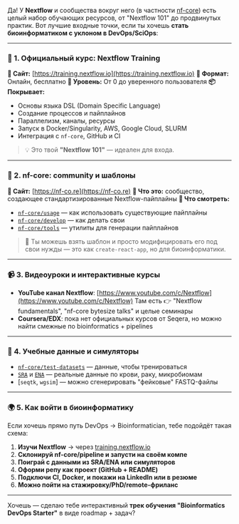 Да! У **Nextflow** и сообщества вокруг него (в частности [nf-core](https://nf-co.re)) есть целый набор обучающих ресурсов, от "Nextflow 101" до продвинутых практик. Вот лучшие входные точки, если ты хочешь **стать биоинформатиком с уклоном в DevOps/SciOps**:

---

### 🧬 1. **Официальный курс: Nextflow Training**

**📍 Сайт:** [https://training.nextflow.io](https://training.nextflow.io)
**📖 Формат:** Онлайн, бесплатно
**🔰 Уровень:** От 0 до уверенного пользователя
**📦 Покрывает:**

* Основы языка DSL (Domain Specific Language)
* Создание процессов и пайплайнов
* Параллелизм, каналы, ресурсы
* Запуск в Docker/Singularity, AWS, Google Cloud, SLURM
* Интеграция с `nf-core`, GitHub и CI

> 💡 Это твой **"Nextflow 101"** — идеален для входа.

---

### 🚀 2. **nf-core: community и шаблоны**

**📍 Сайт:** [https://nf-co.re](https://nf-co.re)
**🧠 Что это:** сообщество, создающее стандартизированные Nextflow-пайплайны
**📘 Что смотреть:**

* [`nf-core/usage`](https://nf-co.re/usage) — как использовать существующие пайплайны
* [`nf-core/develop`](https://nf-co.re/developers) — как делать свои
* [`nf-core/tools`](https://nf-co.re/tools) — утилиты для генерации пайплайнов

> 🔧 Ты можешь взять шаблон и просто модифицировать его под свои нужды — это как `create-react-app`, но для биоинформатики.

---

### 📹 3. **Видеоуроки и интерактивные курсы**

* **YouTube канал Nextflow**: [https://www.youtube.com/c/Nextflow](https://www.youtube.com/c/Nextflow)
  Там есть 👉 "Nextflow fundamentals", "nf-core bytesize talks" и целые семинары
* **Coursera/EDX**: пока нет официальных курсов от Seqera, но можно найти смежные по bioinformatics + pipelines

---

### 🧪 4. **Учебные данные и симуляторы**

* [`nf-core/test-datasets`](https://github.com/nf-core/test-datasets) — данные, чтобы тренироваться
* [`SRA`](https://www.ncbi.nlm.nih.gov/sra) и [`ENA`](https://www.ebi.ac.uk/ena/browser/home) — реальные данные по крови, раку, микробиомам
* \[`seqtk`, `wgsim`] — можно сгенерировать "фейковые" FASTQ-файлы

---

### 🌍 5. **Как войти в биоинформатику**

Если хочешь прямо путь DevOps → Bioinformatician, тебе подойдёт такая схема:

1. **Изучи Nextflow** → через [training.nextflow.io](https://training.nextflow.io)
2. **Склонируй nf-core/pipeline и запусти на своём компе**
3. **Поиграй с данными из SRA/ENA или симуляторов**
4. **Оформи репу как проект (GitHub + README)**
5. **Подключи CI, Docker, и покажи на LinkedIn или в резюме**
6. **Можно пойти на стажировку/PhD/remote-фриланс**

---

Хочешь — сделаю тебе интерактивный **трек обучения "Bioinformatics DevOps Starter"** в виде roadmap + задач?
